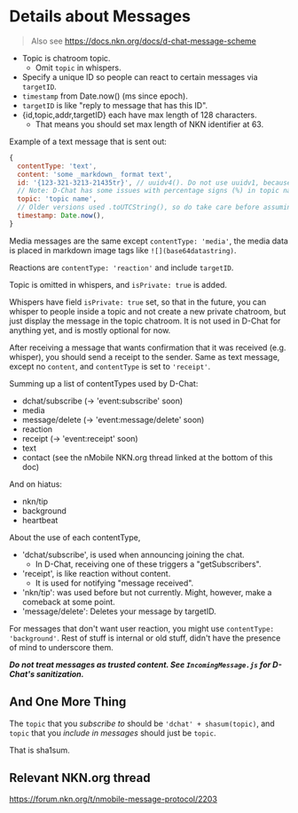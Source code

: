 # Details about Messages

> Also see https://docs.nkn.org/docs/d-chat-message-scheme

* Topic is chatroom topic.
  * Omit `topic` in whispers.
* Specify a unique ID so people can react to certain messages via `targetID`.
* `timestamp` from Date.now() (ms since epoch).
* `targetID` is like "reply to message that has this ID".
* {id,topic,addr,targetID} each have max length of 128 characters.
  * That means you should set max length of NKN identifier at 63.

Example of a text message that is sent out:

```javascript
{
  contentType: 'text',
  content: 'some _markdown_ format text',
  id: '{123-321-3213-21435tr}', // uuidv4(). Do not use uuidv1, because it will create duplicates.
  // Note: D-Chat has some issues with percentage signs (%) in topic names.
  topic: 'topic name',
  // Older versions used .toUTCString(), so do take care before assuming it is integer.
  timestamp: Date.now(),
}
```

Media messages are the same except `contentType: 'media'`,
the media data is placed in markdown image tags like `![](base64datastring)`.

Reactions are `contentType: 'reaction'` and include `targetID`.

Topic is omitted in whispers, and `isPrivate: true` is added.

Whispers have field `isPrivate: true` set, so that
in the future, you can whisper to people inside a topic
and not create a new private chatroom, but just display
the message in the topic chatroom. It is not used in D-Chat for anything yet,
and is mostly optional for now.

After receiving a message that wants confirmation that it was received  (e.g. whisper),
you should send a receipt to the sender. Same as text message, except no `content`, and
`contentType` is set to `'receipt'`.

Summing up a list of contentTypes used by D-Chat:

- dchat/subscribe (-> 'event:subscribe' soon)
- media
- message/delete (-> 'event:message/delete' soon)
- reaction
- receipt (-> 'event:receipt' soon)
- text
- contact (see the nMobile NKN.org thread linked at the bottom of this doc)

And on hiatus:

- nkn/tip
- background
- heartbeat

About the use of each contentType,

- 'dchat/subscribe', is used when announcing joining the chat. 
  - In D-Chat, receiving one of these triggers a "getSubscribers".
- 'receipt', is like reaction without content.
  - It is used for notifying "message received".
- 'nkn/tip': was used before but not currently. Might, however, make a comeback at some point.
- 'message/delete': Deletes your message by targetID.

For messages that don't want user reaction, you might use `contentType: 'background'`.
Rest of stuff is internal or old stuff, didn't have the presence of mind to underscore them.

***Do not treat messages as trusted content. See `IncomingMessage.js` for D-Chat's sanitization.***

## And One More Thing

The `topic` that you *subscribe to* should be `'dchat' + shasum(topic)`, and `topic` that you *include in messages* should just be `topic`.

That is sha1sum.

## Relevant NKN.org thread

https://forum.nkn.org/t/nmobile-message-protocol/2203
